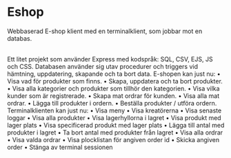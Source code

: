 # Eshop
<p>Webbaserad E-shop klient med en terminalklient, som jobbar mot en databas.<p>
  <br>
Ett litet projekt som använder Express med kodspråk: SQL, CSV, EJS, JS och CSS.
Databasen använder sig utav procedurer och triggers vid hämtning, uppdatering, skapande och ta bort data.
E-shopen kan just nu:
•	Visa vad för produkter som finns.
•	Skapa, uppdatera och ta bort produkter.
•	Visa alla kategorier och produkter som tillhör den kategorien.
•	Visa vilka kunder som är registrerade.
•	Skapa mat ordrar för kunden.
•	Visa alla mat ordrar.
•	Lägga till produkter i ordern.
•	Beställa produkter / utföra ordern.
Terminalklienten kan just nu:
•	Visa meny
•	Visa kreatörerna
•	Visa senaste loggar
•	Visa alla produkter
•	Visa lagerhyllorna i lagret
•	Visa produkt med lager plats
•	Visa specificerad produkt med lager plats
•	Lägga till antal med produkter i lagret
•	Ta bort antal med produkter från lagret
•	Visa alla ordrar
•	Visa valda ordrar
•	Visa plocklistan för angiven order id
•	Skicka angiven order
•	Stänga av terminal sessionen
